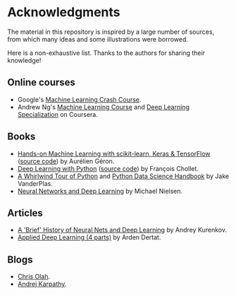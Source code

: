 # Acknowledgments

The material in this repository is inspired by a large number of sources, from which many ideas and some illustrations were borrowed.

Here is a non-exhaustive list. Thanks to the authors for sharing their knowledge!

## Online courses

- Google's [Machine Learning Crash Course](https://developers.google.com/machine-learning/crash-course).
- Andrew Ng's [Machine Learning Course](https://www.coursera.org/learn/machine-learning) and [Deep Learning Specialization](https://www.deeplearning.ai/) on Coursera.

## Books

- [Hands-on Machine Learning with scikit-learn, Keras & TensorFlow](https://www.oreilly.com/library/view/hands-on-machine-learning/9781492032632/) ([source code](https://github.com/ageron/handson-ml2)) by Aurélien Géron.
- [Deep Learning with Python](https://www.manning.com/books/deep-learning-with-python) ([source code](https://github.com/fchollet/deep-learning-with-python-notebooks)) by François Chollet.
- [A Whirlwind Tour of Python](https://jakevdp.github.io/WhirlwindTourOfPython/) and [Python Data Science Handbook](https://jakevdp.github.io/PythonDataScienceHandbook/) by Jake VanderPlas.
- [Neural Networks and Deep Learning](http://neuralnetworksanddeeplearning.com/) by Michael Nielsen.

## Articles

- [A 'Brief' History of Neural Nets and Deep Learning](http://www.andreykurenkov.com/writing/ai/a-brief-history-of-neural-nets-and-deep-learning/) by Andrey Kurenkov.
- [Applied Deep Learning (4 parts)](https://towardsdatascience.com/applied-deep-learning-part-1-artificial-neural-networks-d7834f67a4f6) by Arden Dertat.

## Blogs

- [Chris Olah](http://colah.github.io/).
- [Andrej Karpathy](https://karpathy.github.io/).
